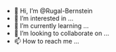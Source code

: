 - 👋 Hi, I’m @Rugal-Bernstein
- 👀 I’m interested in ...
- 🌱 I’m currently learning ...
- 💞️ I’m looking to collaborate on ...
- 📫 How to reach me ...

<!---
Rugal-Bernstein/Rugal-Bernstein is a ✨ special ✨ repository because its `README.md` (this file) appears on your GitHub profile.
You can click the Preview link to take a look at your changes.
--->
